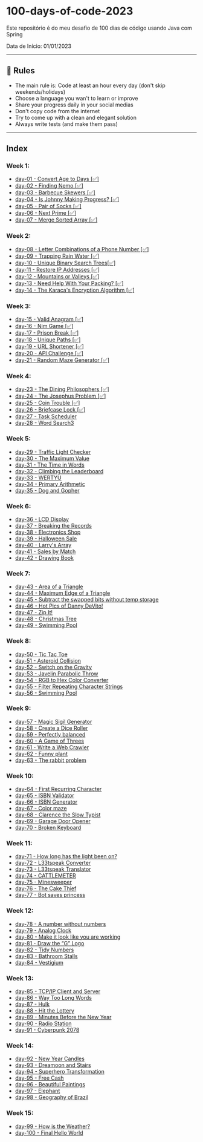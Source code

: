# 100-days-of-code-2023
Este repositório é do meu desafio de 100 dias de código usando Java com Spring

Data de Início: 01/01/2023

---

## 🚩 Rules

- The main rule is: Code at least an hour every day (don't skip weekends/holidays)
- Choose a language you wan't to learn or improve
- Share your progress daily in your social medias
- Don't copy code from the internet
- Try to come up with a clean and elegant solution
- Always write tests (and make them pass)

---

## Index

### Week 1:
- [day-01 - Convert Age to Days [✅]](https://github.com/IAPOLINARIO/100-days-of-code/tree/main/Month-1/Week-01/day-01)
- [day-02 - Finding Nemo [✅]](https://github.com/IAPOLINARIO/100-days-of-code/tree/main/Month-1/Week-01/day-02)
- [day-03 - Barbecue Skewers [✅]](https://github.com/IAPOLINARIO/100-days-of-code/tree/main/Month-1/Week-01/day-03)
- [day-04 - Is Johnny Making Progress?  [✅]](https://github.com/IAPOLINARIO/100-days-of-code/tree/main/Month-1/Week-01/day-04)
- [day-05 - Pair of Socks [✅]](https://github.com/IAPOLINARIO/100-days-of-code/tree/main/Month-1/Week-01/day-05)
- [day-06 - Next Prime [✅]](https://github.com/IAPOLINARIO/100-days-of-code/tree/main/Month-1/Week-01/day-06)
- [day-07 - Merge Sorted Array [✅]](https://github.com/IAPOLINARIO/100-days-of-code/tree/main/Month-1/Week-01/day-07)

### Week 2:
- [day-08 - Letter Combinations of a Phone Number [✅]](https://github.com/IAPOLINARIO/100-days-of-code/tree/main/Month-1/Week-02/day-08)
- [day-09 - Trapping Rain Water [✅]](https://github.com/IAPOLINARIO/100-days-of-code/tree/main/Month-1/Week-02/day-09)
- [day-10 - Unique Binary Search Trees[✅]](https://github.com/IAPOLINARIO/100-days-of-code/tree/main/Month-1/Week-02/day-10)
- [day-11 - Restore IP Addresses [✅]](https://github.com/IAPOLINARIO/100-days-of-code/tree/main/Month-1/Week-02/day-11)
- [day-12 - Mountains or Valleys [✅]](https://github.com/IAPOLINARIO/100-days-of-code/tree/main/Month-1/Week-02/day-12)
- [day-13 - Need Help With Your Packing? [✅]](https://github.com/IAPOLINARIO/100-days-of-code/tree/main/Month-1/Week-02/day-13)
- [day-14 - The Karaca's Encryption Algorithm [✅]](https://github.com/IAPOLINARIO/100-days-of-code/tree/main/Month-1/Week-02/day-14)

### Week 3:
- [day-15 - Valid Anagram [✅]](https://github.com/IAPOLINARIO/100-days-of-code/tree/main/Month-1/Week-03/day-15)
- [day-16 - Nim Game [✅]](https://github.com/IAPOLINARIO/100-days-of-code/tree/main/Month-1/Week-03/day-16)
- [day-17 - Prison Break [✅]](https://github.com/IAPOLINARIO/100-days-of-code/tree/main/Month-1/Week-03/day-17)
- [day-18 - Unique Paths [✅]](https://github.com/IAPOLINARIO/100-days-of-code/tree/main/Month-1/Week-03/day-18)
- [day-19 - URL Shortener [✅]](https://github.com/IAPOLINARIO/100-days-of-code/tree/main/Month-1/Week-03/day-19)
- [day-20 - API Challenge [✅]](https://github.com/IAPOLINARIO/100-days-of-code/tree/main/Month-1/Week-03/day-20)
- [day-21 - Random Maze Generator [✅]](https://github.com/IAPOLINARIO/100-days-of-code/tree/main/Month-1/Week-03/day-21)

### Week 4:
- [day-23 - The Dining Philosophers [✅]](https://github.com/IAPOLINARIO/100-days-of-code/tree/main/Month-1/Week-04/day-23)
- [day-24 - The Josephus Problem [✅]](https://github.com/IAPOLINARIO/100-days-of-code/tree/main/Month-1/Week-04/day-24)
- [day-25 - Coin Trouble [✅]](https://github.com/IAPOLINARIO/100-days-of-code/tree/main/Month-1/Week-04/day-25)
- [day-26 - Briefcase Lock [✅]](https://github.com/IAPOLINARIO/100-days-of-code/tree/main/Month-1/Week-04/day-26)
- [day-27 - Task Scheduler](https://github.com/IAPOLINARIO/100-days-of-code/tree/main/Month-1/Week-04/day-27)
- [day-28 - Word Search3](https://github.com/IAPOLINARIO/100-days-of-code/tree/main/Month-1/Week-04/day-28)

### Week 5:
- [day-29 - Traffic Light Checker](https://github.com/IAPOLINARIO/100-days-of-code/tree/main/Month-2/Week-05/day-29)
- [ day-30 - The Maximum Value](https://github.com/IAPOLINARIO/100-days-of-code/tree/main/Month-2/Week-05/day-30)
- [day-31 - The Time in Words](https://github.com/IAPOLINARIO/100-days-of-code/tree/main/Month-2/Week-05/day-31)
- [day-32 - Climbing the Leaderboard](https://github.com/IAPOLINARIO/100-days-of-code/tree/main/Month-2/Week-05/day-32)
- [day-33 - WERTYU](https://github.com/IAPOLINARIO/100-days-of-code/tree/main/Month-2/Week-05/day-33)
- [day-34 - Primary Arithmetic](https://github.com/IAPOLINARIO/100-days-of-code/tree/main/Month-2/Week-05/day-34)
- [day-35 - Dog and Gopher](https://github.com/IAPOLINARIO/100-days-of-code/tree/main/Month-2/Week-05/day-35)

### Week 6:
- [day-36 - LCD Display](https://github.com/IAPOLINARIO/100-days-of-code/tree/main/Month-2/Week-06/day-36)
- [day-37 - Breaking the Records](https://github.com/IAPOLINARIO/100-days-of-code/tree/main/Month-2/Week-06/day-37)
- [day-38 - Electronics Shop](https://github.com/IAPOLINARIO/100-days-of-code/tree/main/Month-2/Week-06/day-38)
- [day-39 - Halloween Sale](https://github.com/IAPOLINARIO/100-days-of-code/tree/main/Month-2/Week-06/day-39)
- [day-40 - Larry's Array](https://github.com/IAPOLINARIO/100-days-of-code/tree/main/Month-2/Week-06/day-40)
- [day-41 - Sales by Match](https://github.com/IAPOLINARIO/100-days-of-code/tree/main/Month-2/Week-06/day-41)
- [day-42 - Drawing Book](https://github.com/IAPOLINARIO/100-days-of-code/tree/main/Month-2/Week-06/day-42)

### Week 7:
- [day-43 - Area of a Triangle](https://github.com/IAPOLINARIO/100-days-of-code/tree/main/Month-2/Week-07/day-43)
- [day-44 - Maximum Edge of a Triangle](https://github.com/IAPOLINARIO/100-days-of-code/tree/main/Month-2/Week-07/day-44)
- [day-45 - Subtract the swapped bits without temp storage](https://github.com/IAPOLINARIO/100-days-of-code/tree/main/Month-2/Week-07/day-45)
- [day-46 - Hot Pics of Danny DeVito!](https://github.com/IAPOLINARIO/100-days-of-code/tree/main/Month-2/Week-07/day-46)
- [day-47 - Zip It!](https://github.com/IAPOLINARIO/100-days-of-code/tree/main/Month-2/Week-07/day-47)
- [day-48 - Christmas Tree](https://github.com/IAPOLINARIO/100-days-of-code/tree/main/Month-2/Week-07/day-48)
- [day-49 - Swimming Pool](https://github.com/IAPOLINARIO/100-days-of-code/tree/main/Month-2/Week-07/day-49)

### Week 8:
- [day-50 - Tic Tac Toe](https://github.com/IAPOLINARIO/100-days-of-code/tree/main/Month-2/Week-08/day-50)
- [day-51 - Asteroid Collision](https://github.com/IAPOLINARIO/100-days-of-code/tree/main/Month-2/Week-08/day-51)
- [day-52 - Switch on the Gravity](https://github.com/IAPOLINARIO/100-days-of-code/tree/main/Month-2/Week-08/day-52)
- [day-53 - Javelin Parabolic Throw](https://github.com/IAPOLINARIO/100-days-of-code/tree/main/Month-2/Week-08/day-53)
- [day-54 - RGB to Hex Color Converter](https://github.com/IAPOLINARIO/100-days-of-code/tree/main/Month-2/Week-08/day-54)
- [day-55 - Filter Repeating Character Strings](https://github.com/IAPOLINARIO/100-days-of-code/tree/main/Month-2/Week-08/day-55)
- [day-56 - Swimming Pool](https://github.com/IAPOLINARIO/100-days-of-code/tree/main/Month-2/Week-08/day-56)

### Week 9:
- [day-57 - Magic Sigil Generator](https://github.com/IAPOLINARIO/100-days-of-code/tree/main/Month-3/Week-09/day-57)
- [day-58 - Create a Dice Roller](https://github.com/IAPOLINARIO/100-days-of-code/tree/main/Month-3/Week-09/day-58)
- [day-59 - Perfectly balanced](https://github.com/IAPOLINARIO/100-days-of-code/tree/main/Month-3/Week-09/day-59)
- [day-60 - A Game of Threes](https://github.com/IAPOLINARIO/100-days-of-code/tree/main/Month-3/Week-09/day-60)
- [day-61 - Write a Web Crawler](https://github.com/IAPOLINARIO/100-days-of-code/tree/main/Month-3/Week-09/day-61)
- [day-62 - Funny plant](https://github.com/IAPOLINARIO/100-days-of-code/tree/main/Month-3/Week-09/day-62)
- [day-63 - The rabbit problem](https://github.com/IAPOLINARIO/100-days-of-code/tree/main/Month-3/Week-09/day-63)

### Week 10:
- [day-64 - First Recurring Character](https://github.com/IAPOLINARIO/100-days-of-code/tree/main/Month-3/Week-10/day-64)
- [day-65 - ISBN Validator](https://github.com/IAPOLINARIO/100-days-of-code/tree/main/Month-3/Week-10/day-65)
- [day-66 - ISBN Generator](https://github.com/IAPOLINARIO/100-days-of-code/tree/main/Month-3/Week-10/day-66)
- [day-67 - Color maze](https://github.com/IAPOLINARIO/100-days-of-code/tree/main/Month-3/Week-10/day-67)
- [day-68 - Clarence the Slow Typist](https://github.com/IAPOLINARIO/100-days-of-code/tree/main/Month-3/Week-10/day-68)
- [day-69 - Garage Door Opener](https://github.com/IAPOLINARIO/100-days-of-code/tree/main/Month-3/Week-10/day-69)
- [day-70 - Broken Keyboard](https://github.com/IAPOLINARIO/100-days-of-code/tree/main/Month-3/Week-10/day-70)

### Week 11:
- [day-71 - How long has the light been on?](https://github.com/IAPOLINARIO/100-days-of-code/tree/main/Month-3/Week-11/day-71)
- [day-72 - L33tspeak Converter](https://github.com/IAPOLINARIO/100-days-of-code/tree/main/Month-3/Week-11/day-72)
- [day-73 - L33tspeak Translator](https://github.com/IAPOLINARIO/100-days-of-code/tree/main/Month-3/Week-11/day-73)
- [day-74 - CATTLEMETER](https://github.com/IAPOLINARIO/100-days-of-code/tree/main/Month-3/Week-11/day-74)
- [day-75 - Minesweeper](https://github.com/IAPOLINARIO/100-days-of-code/tree/main/Month-3/Week-11/day-75)
- [day-76 - The Cake Thief](https://github.com/IAPOLINARIO/100-days-of-code/tree/main/Month-3/Week-11/day-76)
- [day-77 - Bot saves princess](https://github.com/IAPOLINARIO/100-days-of-code/tree/main/Month-3/Week-11/day-77)

### Week 12:
- [day-78 - A number without numbers](https://github.com/IAPOLINARIO/100-days-of-code/tree/main/Month-3/Week-12/day-78)
- [day-79 - Analog Clock](https://github.com/IAPOLINARIO/100-days-of-code/tree/main/Month-3/Week-12/day-79)
- [day-80 - Make it look like you are working](https://github.com/IAPOLINARIO/100-days-of-code/tree/main/Month-3/Week-12/day-80)
- [day-81 - Draw the “G” Logo](https://github.com/IAPOLINARIO/100-days-of-code/tree/main/Month-3/Week-12/day-81)
- [day-82 - Tidy Numbers](https://github.com/IAPOLINARIO/100-days-of-code/tree/main/Month-3/Week-12/day-82)
- [day-83 - Bathroom Stalls](https://github.com/IAPOLINARIO/100-days-of-code/tree/main/Month-3/Week-12/day-83)
- [day-84 - Vestigium](https://github.com/IAPOLINARIO/100-days-of-code/tree/main/Month-3/Week-12/day-84)

### Week 13:
- [day-85 - TCP/IP Client and Server](https://github.com/IAPOLINARIO/100-days-of-code/tree/main/Month-3/Week-13/day-85)
- [day-86 - Way Too Long Words](https://github.com/IAPOLINARIO/100-days-of-code/tree/main/Month-3/Week-13/day-86)
- [day-87 - Hulk](https://github.com/IAPOLINARIO/100-days-of-code/tree/main/Month-3/Week-13/day-87)
- [day-88 - Hit the Lottery](https://github.com/IAPOLINARIO/100-days-of-code/tree/main/Month-3/Week-13/day-88)
- [day-89 - Minutes Before the New Year](https://github.com/IAPOLINARIO/100-days-of-code/tree/main/Month-3/Week-13/day-89)
- [day-90 - Radio Station](https://github.com/IAPOLINARIO/100-days-of-code/tree/main/Month-3/Week-13/day-90)
- [day-91 - Cyberpunk 2078](https://github.com/IAPOLINARIO/100-days-of-code/tree/main/Month-3/Week-13/day-91)

### Week 14:
- [day-92 - New Year Candles](https://github.com/IAPOLINARIO/100-days-of-code/tree/main/Month-4/Week-14/day-92)
- [day-93 - Dreamoon and Stairs](https://github.com/IAPOLINARIO/100-days-of-code/tree/main/Month-4/Week-14/day-93)
- [day-94 - Superhero Transformation](https://github.com/IAPOLINARIO/100-days-of-code/tree/main/Month-4/Week-14/day-94)
- [day-95 - Free Cash](https://github.com/IAPOLINARIO/100-days-of-code/tree/main/Month-4/Week-14/day-95)
- [day-96 - Beautiful Paintings](https://github.com/IAPOLINARIO/100-days-of-code/tree/main/Month-4/Week-14/day-96)
- [day-97 - Elephant](https://github.com/IAPOLINARIO/100-days-of-code/tree/main/Month-4/Week-14/day-97)
- [day-98 - Geography of Brazil](https://github.com/IAPOLINARIO/100-days-of-code/tree/main/Month-4/Week-14/day-98)

### Week 15:
- [day-99 - How is the Weather?](https://github.com/IAPOLINARIO/100-days-of-code/tree/main/Month-4/Week-15/day-99)
- [day-100 - Final Hello World](https://github.com/IAPOLINARIO/100-days-of-code/tree/main/Month-4/Week-15/day-100)
